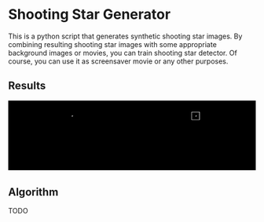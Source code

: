 # Shooting Star Generator
This is a python script that generates synthetic shooting star images.
By combining resulting shooting star images with some appropriate background images or movies,
you can train shooting star detector.
Of course, you can use it as screensaver movie or any other purposes.

## Results

<img src="movie.gif" width="640px">

## Algorithm
TODO